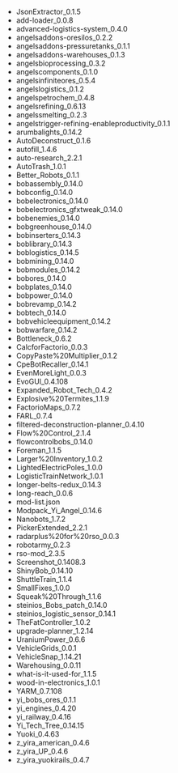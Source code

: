 * JsonExtractor_0.1.5 
* add-loader_0.0.8 
* advanced-logistics-system_0.4.0 
* angelsaddons-oresilos_0.2.2 
* angelsaddons-pressuretanks_0.1.1 
* angelsaddons-warehouses_0.1.3 
* angelsbioprocessing_0.3.2 
* angelscomponents_0.1.0 
* angelsinfiniteores_0.5.4 
* angelslogistics_0.1.2 
* angelspetrochem_0.4.8 
* angelsrefining_0.6.13 
* angelssmelting_0.2.3 
* angelstrigger-refining-enableproductivity_0.1.1 
* arumbalights_0.14.2 
* AutoDeconstruct_0.1.6 
* autofill_1.4.6 
* auto-research_2.2.1 
* AutoTrash_1.0.1 
* Better_Robots_0.1.1 
* bobassembly_0.14.0 
* bobconfig_0.14.0 
* bobelectronics_0.14.0 
* bobelectronics_gfxtweak_0.14.0 
* bobenemies_0.14.0 
* bobgreenhouse_0.14.0 
* bobinserters_0.14.3 
* boblibrary_0.14.3 
* boblogistics_0.14.5 
* bobmining_0.14.0 
* bobmodules_0.14.2 
* bobores_0.14.0 
* bobplates_0.14.0 
* bobpower_0.14.0 
* bobrevamp_0.14.2 
* bobtech_0.14.0 
* bobvehicleequipment_0.14.2 
* bobwarfare_0.14.2 
* Bottleneck_0.6.2 
* CalcforFactorio_0.0.3 
* CopyPaste%20Multiplier_0.1.2 
* CpeBotRecaller_0.14.1 
* EvenMoreLight_0.0.3 
* EvoGUI_0.4.108 
* Expanded_Robot_Tech_0.4.2 
* Explosive%20Termites_1.1.9 
* FactorioMaps_0.7.2 
* FARL_0.7.4 
* filtered-deconstruction-planner_0.4.10 
* Flow%20Control_2.1.4 
* flowcontrolbobs_0.14.0 
* Foreman_1.1.5 
* Larger%20Inventory_1.0.2 
* LightedElectricPoles_1.0.0 
* LogisticTrainNetwork_1.0.1 
* longer-belts-redux_0.14.3 
* long-reach_0.0.6 
* mod-list.json 
* Modpack_Yi_Angel_0.14.6 
* Nanobots_1.7.2 
* PickerExtended_2.2.1 
* radarplus%20for%20rso_0.0.3 
* robotarmy_0.2.3 
* rso-mod_2.3.5 
* Screenshot_0.1408.3 
* ShinyBob_0.14.10 
* ShuttleTrain_1.1.4 
* SmallFixes_1.0.0 
* Squeak%20Through_1.1.6 
* steinios_Bobs_patch_0.14.0 
* steinios_logistic_sensor_0.14.1 
* TheFatController_1.0.2 
* upgrade-planner_1.2.14 
* UraniumPower_0.6.6 
* VehicleGrids_0.0.1 
* VehicleSnap_1.14.21 
* Warehousing_0.0.11 
* what-is-it-used-for_1.1.5 
* wood-in-electronics_1.0.1 
* YARM_0.7.108 
* yi_bobs_ores_0.1.1 
* yi_engines_0.4.20 
* yi_railway_0.4.16 
* Yi_Tech_Tree_0.14.15 
* Yuoki_0.4.63 
* z_yira_american_0.4.6 
* z_yira_UP_0.4.6 
* z_yira_yuokirails_0.4.7 
